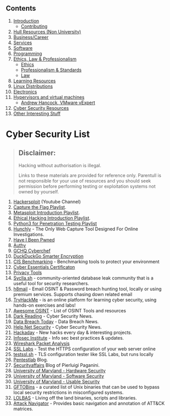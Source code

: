 ## Contents

1. [Introduction](README.md#introduction)
   - [Contributing](README.md##contributing)
2. [Hull Resources (Non University)](README.md#hull)
3. [Business/Career](README.md#business)
4. [Services](README.md#services)
5. [Software](README.md#software)
6. [Programming](Programming.md)
7. [Ethics, Law & Professionalism](Ethics_Law_Professionalism.md)
   - [Ethics](Ethics_Law_Professionalism.md#ethics)
   - [Professionalism & Standards](Ethics_Law_Professionalism.md#standards)
   - [Law](Ethics_Law_Professionalism.md#law)
8. [Learning Resources](README.md#education)
9. [Linux Distributions](README.md#linux)
10. [Electronics](Electronics.md)
11. [Hypervisors and virtual machines](Virtualisation.md#virtualisation)
    - [Andrew Hancock, VMware vExpert](Virtualisation.md#andrewhancock)
12. [Cyber Security Resources](CyberSecurity.md)
13. [Other Interesting Stuff](README.md#misc)


# Cyber Security List <a name="cyber"></a>

> ## Disclaimer: 
>Hacking without authorisation is illegal.
> 
>Links to these materials are provided for reference only. Parentull is not responsible for your use of resources and you should seek permission before performing testing or exploitation systems not owned by yourself.
>

1. [Hackersploit](https://www.youtube.com/channel/UC0ZTPkdxlAKf-V33tqXwi3Q) (Youtube Channel) 
2. [Capture the Flag Playlist](https://www.youtube.com/playlist?list=PLBf0hzazHTGOyRReqMyE-CDMWAQ5AgXO-). 
3. [Metasploit Introduction Playlist](https://www.youtube.com/playlist?list=PLBf0hzazHTGN31ZPTzBbk70bohTYT7HSm).
4. [Ethical Hacking Introduction Playlist](https://www.youtube.com/playlist?list=PLBf0hzazHTGOEuhPQSnq-Ej8jRyXxfYvl). 
5. [Python3 for Penetration Testing Playlist](https://www.youtube.com/playlist?list=PLBf0hzazHTGM_dncTqO9l-0zUQYP0nNPU) 
6. [Hunchly](https://www.hunch.ly/) - The Only Web Capture Tool Designed For Online Investigations.
7. [Have I Been Pwned](https://haveibeenpwned.com/)
8. [Authy](https://authy.com)
9. [GCHQ Cyberchef](https://github.com/gchq/CyberChef)
10. [DuckDuckGo Smarter Encryption](https://github.com/duckduckgo/smarter-encryption)
11. [CIS Benchmarking](https://www.cisecurity.org/cis-benchmarks/) - Benchmarking tools to protect your environment
12. [Cyber Essentials Certificaton](https://www.ncsc.gov.uk/cyberessentials/overview)
13. [Privacy Tools](https://privacytools.io)
14. [Syclla.sh](https://scylla.sh/) - community-oriented database leak community that is a useful tool for security researchers.
15. [h8mail](https://github.com/khast3x/h8mail) - Email OSINT & Password breach hunting tool, locally or using premium services. Supports chasing down related email
16. [TryHackMe](https://tryhackme.com/) - is an online platform for learning cyber security, using hands-on exercises and labs!
17. [Awesome OSINT](https://github.com/jivoi/awesome-osint) - List of OSINT Tools and resources
18. [Dark Reading](https://www.darkreading.com/) - Cyber Security News. 
19. [Data Breach Today](https://www.databreachtoday.com/) - Data Breach News.
20. [Help Net Security](https://www.helpnetsecurity.com/) - Cyber Security News.
21. [Hackaday](https://hackaday.com/) - New hacks every day & interesting projects.
22. [Infosec Institute](https://www.infosecinstitute.com/resource-center/) - Info sec best practices & updates.
23. [Wireshark Packet Analysis](https://youtu.be/ZO46H_kI1bc)
24. [SSL Labs](https://ssllabs.com) - Test the HTTPS configuration of your web server online
25. [testssl.sh](https://testssl.sh/) - TLS configuration tester like SSL Labs, but runs locally
26. [Pentestlab](https://pentestlab.blog/) Blog.
27. [Securityaffairs](https://securityaffairs.co/wordpress/) Blog of Pierluigi Paganini.
28. [University of Maryland - Hardware Security](https://www.coursera.org/learn/hardware-security)
29. [University of Maryland - Software Security](https://www.coursera.org/learn/software-security)
30. [University of Maryland - Usable Security](https://www.coursera.org/learn/usable-security)
31. [GFTOBins](https://gtfobins.github.io/) - a curated list of Unix binaries that can be used to bypass local security restrictions in misconfigured systems.
32. [LOLBAS](https://lolbas-project.github.io/) - Living off the land binaries, scripts and libraries.
33. [Attack Navigator](https://github.com/mitre-attack/attack-navigator) - Provides basic navigation and annotation of ATT&CK matrices.

